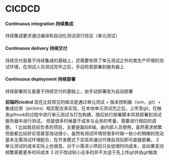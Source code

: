 # CICDCD
#### Continuous integration 持续集成
  持续集成要求通过编译和自动化测试进行验证（单元测试）

#### Continuous delivery 持续交付
  持续交付是基于持续集成的基础上，还需要有除了单元测试之外的类生产环境的测试环境，在测试人员测试完毕之后，手动将其部署到服务器上

#### Continuous deployment 持续部署
  持续部署则又是基于持续交付的基础上，由手动部署改为自动部署

**前端的cicdcd**
  现在比较常见的做法是通过单元测试 + 版本控制器（svn，git）+ 集成应用（jeckins）相互配合来实现，在本地单元测试完之后，上传至git，在触发githook的过程中进行单元测试与打包构建，随后执行部署脚本将其部署到测试服务器中进行测试。
  但是很多时候基于成本与业务的考量，需要进行相应的调整。
  1 比如我目前负责的项目，主要是面向B端，由内部人员使用，虽然需求频繁但是都比较好实现甚至改动很小，虽然有测试环境但很多时候一些小的稍微的改动基本无需测试环境配合，在开发模式下实现并通过代理自测后即可直接部署。
  2 单元测试的成本实际上也很高，对于小需求小项目只会徒增时间成本，且如果变动频繁需要更多时间成本
  3 对于改动较小且多的并不太适于先上传git并由git触发